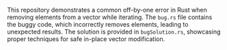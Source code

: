 This repository demonstrates a common off-by-one error in Rust when removing elements from a vector while iterating. The `bug.rs` file contains the buggy code, which incorrectly removes elements, leading to unexpected results.  The solution is provided in `bugSolution.rs`, showcasing proper techniques for safe in-place vector modification.